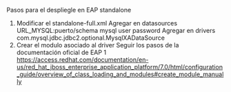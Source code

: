 Pasos para el despliegle en EAP standalone
1. Modificar el standalone-full.xml
  Agregar en datasources
     <datasource jndi-name="java:jboss/datasources/MysqlDS" pool-name="MysqlDS">
        <connection-url>URL_MYSQL:puerto/schema</connection-url>
        <driver>mysql</driver>
        <security>
            <user-name>user</user-name>
            <password>password</password>
        </security>
      </datasource>
  Agregar en drivers
    <driver name="mysql" module="com.mysql">
        <xa-datasource-class>com.mysql.jdbc.jdbc2.optional.MysqlXADataSource</xa-datasource-class>
    </driver>
2. Crear el modulo asociado al driver
Seguir los pasos de la documentación oficial de EAP 1
https://access.redhat.com/documentation/en-us/red_hat_jboss_enterprise_application_platform/7.0/html/configuration_guide/overview_of_class_loading_and_modules#create_module_manually

